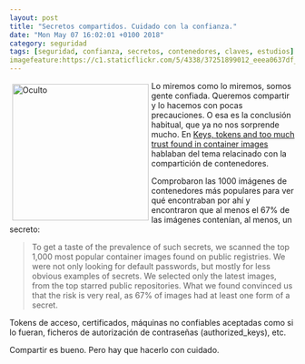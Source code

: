 ```yaml
---
layout: post
title: "Secretos compartidos. Cuidado con la confianza."
date: "Mon May 07 16:02:01 +0100 2018"
category: seguridad
tags: [seguridad, confianza, secretos, contenedores, claves, estudios]
imagefeature:https://c1.staticflickr.com/5/4338/37251899012_eeea0637df_m.jpg
---
```




<a href="https://www.flickr.com/photos/fernand0/37251899012" title="Oculto"><img src="https://c1.staticflickr.com/5/4338/37251899012_eeea0637df_m.jpg" width="240"  alt="Oculto" style="float:left; margin:5px"></a>
Lo miremos como  lo miremos, somos gente confiada. Queremos compartir y lo hacemos con pocas precauciones. O esa es la conclusión habitual, que ya no nos sorprende mucho. En [Keys, tokens and too much trust found in container images](https://www.helpnetsecurity.com/2017/06/16/trust-container-images/) hablaban del tema relacinado con la compartición de contenedores. 

Comprobaron las 1000 imágenes de contenedores más populares para ver qué encontraban por ahí y encontraron que al menos el 67% de las imágenes contenían, al menos, un secreto:

> To get a taste of the prevalence of such secrets, we scanned the top 1,000 most popular container images found on public registries. We were not only looking for default passwords, but mostly for less obvious examples of secrets. We selected only the latest images, from the top starred public repositories. What we found convinced us that the risk is very real, as 67% of images had at least one form of a secret.

Tokens de acceso, certificados, máquinas no confiables aceptadas como si lo fueran, ficheros de autorización de contraseñas (authorized_keys), etc.

Compartir es bueno. Pero hay que hacerlo con cuidado.
